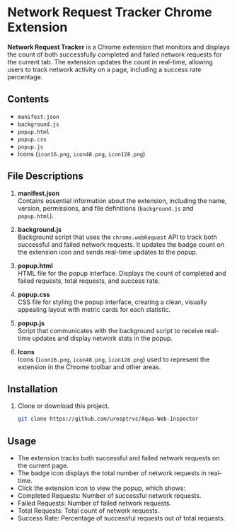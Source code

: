 # Network Request Tracker Chrome Extension

**Network Request Tracker** is a Chrome extension that monitors and displays the count of both successfully completed and failed network requests for the current tab. The extension updates the count in real-time, allowing users to track network activity on a page, including a success rate percentage.

## Contents

- `manifest.json`
- `background.js`
- `popup.html`
- `popup.css`
- `popup.js`
- Icons (`icon16.png`, `icon48.png`, `icon128.png`)

## File Descriptions

1. **manifest.json**  
   Contains essential information about the extension, including the name, version, permissions, and file definitions (`background.js` and `popup.html`).

2. **background.js**  
   Background script that uses the `chrome.webRequest` API to track both successful and failed network requests. It updates the badge count on the extension icon and sends real-time updates to the popup.

3. **popup.html**  
   HTML file for the popup interface. Displays the count of completed and failed requests, total requests, and success rate.

4. **popup.css**  
   CSS file for styling the popup interface, creating a clean, visually appealing layout with metric cards for each statistic.

5. **popup.js**  
   Script that communicates with the background script to receive real-time updates and display network stats in the popup.

6. **Icons**  
   Icons (`icon16.png`, `icon48.png`, `icon128.png`) used to represent the extension in the Chrome toolbar and other areas.

## Installation

1. Clone or download this project.
   ```bash
   git clone https://github.com/urosptrvc/Aqua-Web-Inspector

## Usage

- The extension tracks both successful and failed network requests on the current page.
- The badge icon displays the total number of network requests in real-time.
- Click the extension icon to view the popup, which shows:
- Completed Requests: Number of successful network requests.
- Failed Requests: Number of failed network requests.
- Total Requests: Total count of network requests.
- Success Rate: Percentage of successful requests out of total requests.
